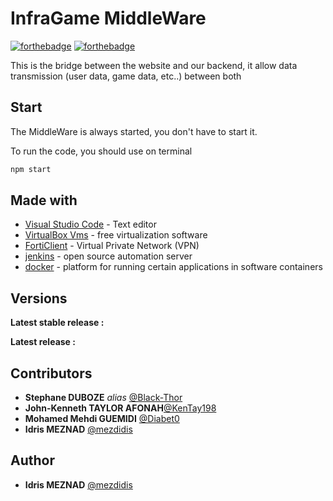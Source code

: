# InfraGame MiddleWare

[![forthebadge](https://forthebadge.com/images/badges/made-with-javascript.svg)](https://forthebadge.com) [![forthebadge](https://forthebadge.com/images/badges/uses-git.svg)](https://forthebadge.com)

This is the bridge between the website and our backend, it allow data transmission (user data, game data, etc..) between both 


## Start  
The MiddleWare is always started, you don't have to start it. 

To run the code, you should use on terminal 
```bash 
npm start
```



## Made with

* [Visual Studio Code](https://code.visualstudio.com/) - Text editor
* [VirtualBox Vms](https://www.virtualbox.org/) - free virtualization software
* [FortiClient](https://www.fortinet.com/fr/support/product-downloads) - Virtual Private Network (VPN) 
* [jenkins](https://www.jenkins.io/) - open source automation server
* [docker](https://www.docker.com/) - platform for running certain applications in software containers



## Versions

**Latest stable release :** 

**Latest release :** 


## Contributors 

* **Stephane DUBOZE** _alias_ [@Black-Thor](https://github.com/Black-Thor)
* **John-Kenneth TAYLOR AFONAH**[@KenTay198](https://github.com/KenTay198)
* **Mohamed Mehdi GUEMIDI** [@Diabet0](https://github.com/Diabet0)
* **Idris MEZNAD** [@mezdidis](https://github.com/mezdidis)


## Author

* **Idris MEZNAD** [@mezdidis](https://github.com/mezdidis)


